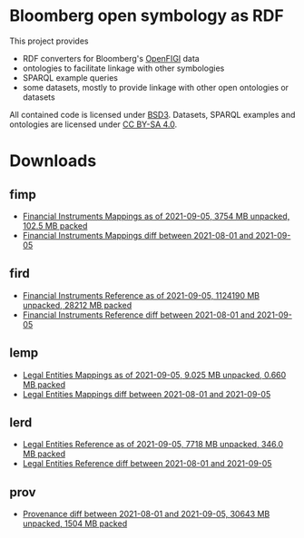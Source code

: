 Bloomberg open symbology as RDF
===============================

This project provides

- RDF converters for Bloomberg's [OpenFIGI][1] data
- ontologies to facilitate linkage with other symbologies
- SPARQL example queries
- some datasets, mostly to provide linkage with other open ontologies or datasets

All contained code is licensed under [BSD3][2].  Datasets, SPARQL examples and
ontologies are licensed under [CC BY-SA 4.0][3].


Downloads
=========

fimp
----

- [Financial Instruments Mappings as of 2021-09-05, 3754 MB unpacked, 102.5 MB packed](https://yadi.sk/d/P_I-aY8iEBdVxQ)
- [Financial Instruments Mappings diff between 2021-08-01 and 2021-09-05](https://yadi.sk/d/vl3Y-CedasWHjw)

fird
----

- [Financial Instruments Reference as of 2021-09-05, 1124190 MB unpacked, 28212 MB packed](https://yadi.sk/d/Yj69ZgRuOvihEw)
- [Financial Instruments Reference diff between 2021-08-01 and 2021-09-05](https://yadi.sk/d/PPRkWZ9DohMKhw)

lemp
----

- [Legal Entities Mappings as of 2021-09-05, 9.025 MB unpacked, 0.660 MB packed](https://yadi.sk/d/NrnNPm_WZIIHew)
- [Legal Entities Mappings diff between 2021-08-01 and 2021-09-05](https://yadi.sk/d/T5JJ6SXa8ETDDw)

lerd
----

- [Legal Entities Reference as of 2021-09-05, 7718 MB unpacked, 346.0 MB packed](https://yadi.sk/d/AdWa5buTyIiIgA)
- [Legal Entities Reference diff between 2021-08-01 and 2021-09-05](https://yadi.sk/d/qNg_Dq24aNAtSQ)

prov
----
- [Provenance diff between 2021-08-01 and 2021-09-05, 30643 MB unpacked, 1504 MB packed](https://yadi.sk/d/a-UOCxfhTKR7Vg)


  [1]: http://openfigi.com/
  [2]: http://opensource.org/licenses/BSD-3-Clause
  [3]: http://creativecommons.org/licenses/by-sa/4.0/
  [4]: http://datahub.io/dataset/figi
